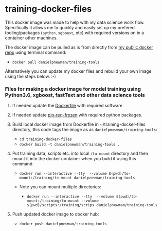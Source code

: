 # training-docker-files

This docker image was made to help with my data science work flow. Specifically it allows me to quickly and easily set up my prefered tooling/packages (`python`, `xgboost`, etc) with required versions on in a container other machines.

The docker image can be pulled as is from directly from [my public docker repo](https://hub.docker.com/r/danielpnewman/training-tools/) using terminal command:

- `docker pull danielpnewman/training-tools`

Alternatively you can update my docker files and rebuild your own image using the steps below. :-) 

### Files for making a docker image for model training using Python3.6, xgboost, fastText and other data science tools

1. If needed update the [Dockerfile](Dockerfile) with required software.

2. If needed update [pip-req-frozen](pip_req_frozen.txt) with required python packages.

3. Build local docker image from Dockerfile in ~/training-docker-files directory, this code tags the image as as `danielpnewman/training-tools`:

	- `cd training-docker-files`  
	- `docker build -t danielpnewman/training-tools .`

4. Put training data, scripts etc. into local `/to-mount` directory and then mount it into the docker container when you build it using this command:

	- `docker run --interactive --tty  --volume $(pwd)/to-mount:/training/to-mount danielpnewman/training-tools`

	- Note you can mount multiple directories:

		- `docker run --interactive --tty  --volume $(pwd)/to-mount:/training/to-mount --volume $(pwd)/scripts:/training/scrips danielpnewman/training-tools`

5. Push updated docker image to docker hub:

	- `docker push danielpnewman/training-tools`